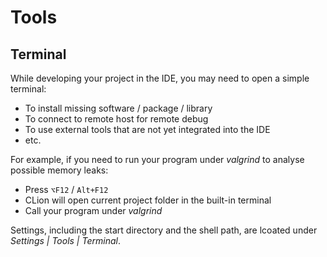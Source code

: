 # Tools

## Terminal
While developing your project in the IDE, you may need to open a simple terminal:

* To install missing software / package / library
* To connect to remote host for remote debug
* To use external tools that are not yet integrated into the IDE
* etc.

For example, if you need to run your program under _valgrind_ to analyse possible memory leaks:

* Press `⌥F12` / `Alt+F12`
* CLion will open current project folder in the built-in terminal
* Call your program under _valgrind_

Settings, including the start directory and the shell path, are lcoated under _Settings | Tools | Terminal_.
